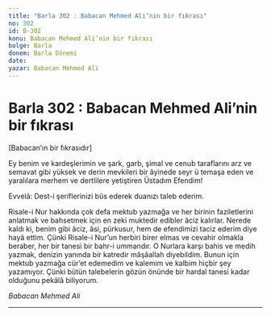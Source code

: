 ```yaml
---
title: "Barla 302 : Babacan Mehmed Ali’nin bir fıkrası"
no: 302
id: B-302
konu: Babacan Mehmed Ali’nin bir fıkrası
bolge: Barla
donem: Barla Dönemi
date: 
yazar: Babacan Mehmed Ali
---
```


# Barla 302 : Babacan Mehmed Ali’nin bir fıkrası

<p class="takdim">[Babacan’ın bir fıkrasıdır]</p>

Ey benim ve kardeşlerimin ve şark, garb, şimal ve cenub taraflarını arz ve semavat gibi yüksek ve derin mevkileri bir âyinede seyr ü temaşa eden ve yaralılara merhem ve dertlilere yetiştiren Üstadım Efendim!

Evvelâ: Dest-i şeriflerinizi bûs ederek duanızı taleb ederim.

Risale-i Nur hakkında çok defa mektub yazmağa ve her birinin faziletlerini anlatmak ve bahsetmek için en zeki muktedir edibler âciz kalırlar. Nerede kaldı ki, benim gibi âciz, âsi, pürkusur, hem de efendimizi taciz ederim diye hayâ ettim. Çünki Risale-i Nur’un herbiri birer elmas ve cevahir olmakla beraber, her bir tanesi bir bahr-i ummandır. O Nurlara karşı bahis ve medih yazmak, denizin yanında bir katredir mâşâallah diyebildim. Bunun için mektub yazmağa cür’et edemedim ve kalemim ve kalbim hiçbir şey yazamıyor. Çünki bütün talebelerin gözün önünde bir hardal tanesi kadar olduğunu pekâlâ biliyorum.

*Babacan Mehmed Ali*

***
